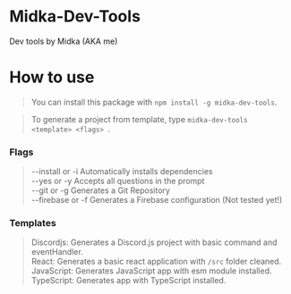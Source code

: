 # Midka-Dev-Tools

Dev tools by Midka (AKA me)

# How to use

> You can install this package with ```npm install -g midka-dev-tools```.<br>

> To generate a project from template, type ```midka-dev-tools <template> <flags> ```.<br>

### Flags

> --install or -i Automatically installs dependencies<br>
> --yes or -y Accepts all questions in the prompt<br>
> --git or -g Generates a Git Repository<br>
> --firebase or -f Generates a Firebase configuration (Not tested yet!)<br>

### Templates

> Discordjs: Generates a Discord.js project with basic command and eventHandler. <br>
> React: Generates a basic react application with ```/src``` folder cleaned.<br>
> JavaScript: Generates JavaScript app with esm module installed. <br>
> TypeScript: Generates app with TypeScript installed. <br>
